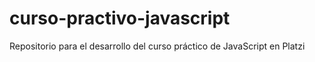# curso-practivo-javascript
Repositorio para el desarrollo del curso práctico de JavaScript en Platzi
